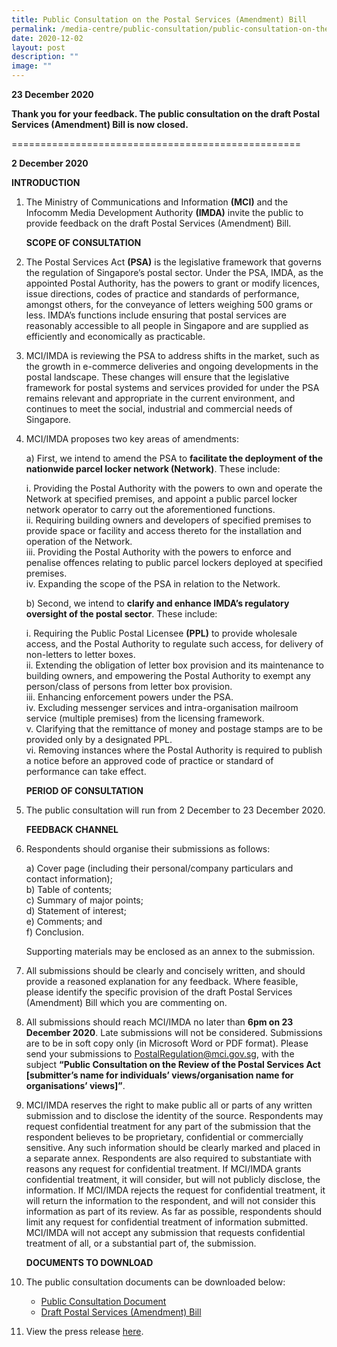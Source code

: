 ```yaml
---
title: Public Consultation on the Postal Services (Amendment) Bill
permalink: /media-centre/public-consultation/public-consultation-on-the-postal-services-amendment-bill/
date: 2020-12-02
layout: post
description: ""
image: ""
---
```

**23 December 2020**
  
**Thank you for your feedback. The public consultation on the draft Postal Services (Amendment) Bill is now closed.**

================================================== 
  
**2 December 2020**  
  
**INTRODUCTION**  
  
1. The Ministry of Communications and Information&nbsp;**(MCI)** and the Infocomm Media Development Authority **(IMDA)** invite the public to provide feedback on the draft Postal Services (Amendment) Bill.

    **SCOPE OF CONSULTATION**

2. The Postal Services Act&nbsp;**(PSA)** is the legislative framework that governs the regulation of Singapore’s postal sector. Under the PSA, IMDA, as the appointed Postal Authority, has the powers to grant or modify licences, issue directions, codes of practice and standards of performance, amongst others, for the conveyance of letters weighing 500 grams or less. IMDA’s functions include ensuring that postal services are reasonably accessible to all people in Singapore and are supplied as efficiently and economically as practicable.  
  
3. MCI/IMDA is reviewing the PSA to address shifts in the market, such as the growth in e-commerce deliveries and ongoing developments in the postal landscape. These changes will ensure that the legislative framework for postal systems and services provided for under the PSA remains relevant and appropriate in the current environment, and continues to meet the social, industrial and commercial needs of Singapore.&nbsp;  
  
4. MCI/IMDA proposes two key areas of amendments:

     a) First, we intend to amend the PSA to **facilitate the deployment of the nationwide parcel locker network (Network)**. These include:

     i. Providing the Postal Authority with the powers to own and operate the Network at specified premises, and appoint a public parcel locker network operator to carry out the aforementioned functions.<br>
		 ii. Requiring building owners and developers of specified premises to provide space or facility and access thereto for the installation and operation of the Network.<br>
		 iii. Providing the Postal Authority with the powers to enforce and penalise offences relating to public parcel lockers deployed at specified premises.<br>
		 iv. Expanding the scope of the PSA in relation to the Network.
		 
    b) Second, we intend to **clarify and enhance IMDA’s regulatory oversight of the postal sector**. These include:
		
    i. Requiring the Public Postal Licensee **(PPL)** to provide wholesale access, and the Postal Authority to regulate such access, for delivery of non-letters to letter boxes.<br>
    ii. Extending the obligation of letter box provision and its maintenance to building owners, and empowering the Postal Authority to exempt any person/class of persons from letter box provision. <br>
    iii. Enhancing enforcement powers under the PSA.<br> 
    iv. Excluding messenger services and intra-organisation mailroom service (multiple premises) from the licensing framework.<br>
    v. Clarifying that the remittance of money and postage stamps are to be provided only by a designated PPL. <br>
    vi. Removing instances where the Postal Authority is required to publish a notice before an approved code of practice or standard of performance can take effect.

    **PERIOD OF CONSULTATION**  
  
5. The public consultation will run from 2 December to 23 December 2020.

    **FEEDBACK CHANNEL**  

6. Respondents should organise their submissions as follows:

    a) Cover page (including their personal/company particulars and contact information);		
    b) Table of contents;  
    c) Summary of major points;		
    d) Statement of interest;		
    e) Comments; and		
    f) Conclusion.

    Supporting materials may be enclosed as an annex to the submission.  
  
7. All submissions should be clearly and concisely written, and should provide a reasoned explanation for any feedback. Where feasible, please identify the specific provision of the draft Postal Services (Amendment) Bill which you are commenting on.&nbsp;  
  
8. All submissions should reach MCI/IMDA no later than **6pm on 23 December 2020**. Late submissions will not be considered. Submissions are to be in soft copy only (in Microsoft Word or PDF format). Please send your submissions to [PostalRegulation@mci.gov.sg](mailto:PostalRegulation@mci.gov.sg), with the subject **“Public Consultation on the Review of the Postal Services Act [submitter’s name for individuals’ views/organisation name for organisations’ views]”**.  
  
9. MCI/IMDA reserves the right to make public all or parts of any written submission and to disclose the identity of the source. Respondents may request confidential treatment for any part of the submission that the respondent believes to be proprietary, confidential or commercially sensitive. Any such information should be clearly marked and placed in a separate annex. Respondents are also required to substantiate with reasons any request for confidential treatment. If MCI/IMDA grants confidential treatment, it will consider, but will not publicly disclose, the information. If MCI/IMDA rejects the request for confidential treatment, it will return the information to the respondent, and will not consider this information as part of its review. As far as possible, respondents should limit any request for confidential treatment of information submitted. MCI/IMDA will not accept any submission that requests confidential treatment of all, or a substantial part of, the submission.

    **DOCUMENTS TO DOWNLOAD**  
  
10. The public consultation documents can be downloaded below:

    * [Public Consultation Document](/files/Press%20Releases%202020/public%20consultation%20paper%20on%20draft%20postal%20services%20(amendment)%20bill.pdf) 
    * [Draft Postal Services (Amendment) Bill](/files/Press%20Releases%202020/annex%20a%20-%20draft%20postal%20services%20(amendment)%20bill.pdf)

11. View the press release&nbsp;[here](/media-centre/press-releases/public-consultation-for-the-postal-services-amendment-bill/).